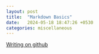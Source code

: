 ```yaml
---
layout: post
title:  "Markdown Basics"
date:   2024-05-18 18:47:26 +0530
categories: miscellaneous
---
```


[Writing on github](https://docs.github.com/en/get-started/writing-on-github/getting-started-with-writing-and-formatting-on-github/basic-writing-and-formatting-syntax)

